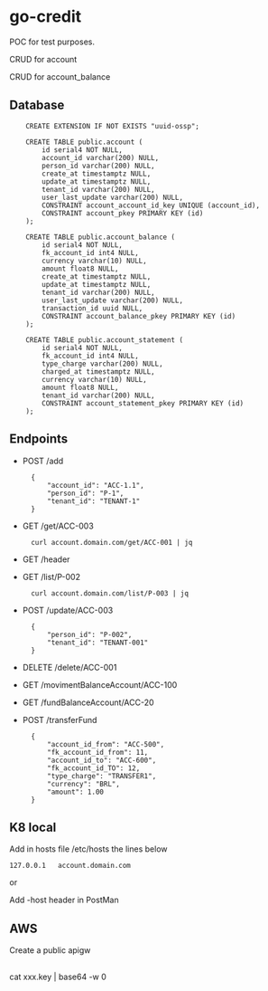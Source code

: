 # go-credit

POC for test purposes.

CRUD for account

CRUD for account_balance

## Database

        CREATE EXTENSION IF NOT EXISTS "uuid-ossp";

        CREATE TABLE public.account (
            id serial4 NOT NULL,
            account_id varchar(200) NULL,
            person_id varchar(200) NULL,
            create_at timestamptz NULL,
            update_at timestamptz NULL,
            tenant_id varchar(200) NULL,
            user_last_update varchar(200) NULL,
            CONSTRAINT account_account_id_key UNIQUE (account_id),
            CONSTRAINT account_pkey PRIMARY KEY (id)
        );

        CREATE TABLE public.account_balance (
            id serial4 NOT NULL,
            fk_account_id int4 NULL,
            currency varchar(10) NULL,
            amount float8 NULL,
            create_at timestamptz NULL,
            update_at timestamptz NULL,
            tenant_id varchar(200) NULL,
            user_last_update varchar(200) NULL,
            transaction_id uuid NULL,
            CONSTRAINT account_balance_pkey PRIMARY KEY (id)
        );

        CREATE TABLE public.account_statement (
            id serial4 NOT NULL,
            fk_account_id int4 NULL,
            type_charge varchar(200) NULL,
            charged_at timestamptz NULL,
            currency varchar(10) NULL,
            amount float8 NULL,
            tenant_id varchar(200) NULL,
            CONSTRAINT account_statement_pkey PRIMARY KEY (id)
        );

## Endpoints

+ POST /add

        {
            "account_id": "ACC-1.1",
            "person_id": "P-1",
            "tenant_id": "TENANT-1"
        }

+ GET /get/ACC-003

        curl account.domain.com/get/ACC-001 | jq

+ GET /header

+ GET /list/P-002

        curl account.domain.com/list/P-003 | jq

+ POST /update/ACC-003

        {
            "person_id": "P-002",
            "tenant_id": "TENANT-001"
        }

+ DELETE /delete/ACC-001

+ GET /movimentBalanceAccount/ACC-100

+ GET /fundBalanceAccount/ACC-20

+ POST /transferFund

        {
            "account_id_from": "ACC-500",
            "fk_account_id_from": 11,
            "account_id_to": "ACC-600",
            "fk_account_id_TO": 12,
            "type_charge": "TRANSFER1",
            "currency": "BRL",
            "amount": 1.00
        }


## K8 local

Add in hosts file /etc/hosts the lines below

    127.0.0.1   account.domain.com

or

Add -host header in PostMan

## AWS

Create a public apigw

## 

cat xxx.key | base64 -w 0